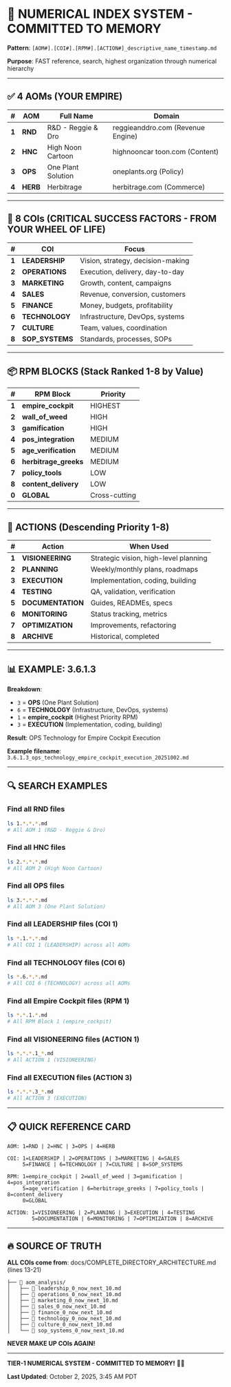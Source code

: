 # 🔢 NUMERICAL INDEX SYSTEM - COMMITTED TO MEMORY

**Pattern**: `[AOM#].[COI#].[RPM#].[ACTION#]_descriptive_name_timestamp.md`

**Purpose**: FAST reference, search, highest organization through numerical hierarchy

---

## ✅ 4 AOMs (YOUR EMPIRE)

| # | AOM | Full Name | Domain |
|---|-----|-----------|--------|
| **1** | **RND** | R&D - Reggie & Dro | reggieanddro.com (Revenue Engine) |
| **2** | **HNC** | High Noon Cartoon | highnooncar toon.com (Content) |
| **3** | **OPS** | One Plant Solution | oneplants.org (Policy) |
| **4** | **HERB** | Herbitrage | herbitrage.com (Commerce) |

---

## 🎯 8 COIs (CRITICAL SUCCESS FACTORS - FROM YOUR WHEEL OF LIFE)

| # | COI | Focus |
|---|-----|-------|
| **1** | **LEADERSHIP** | Vision, strategy, decision-making |
| **2** | **OPERATIONS** | Execution, delivery, day-to-day |
| **3** | **MARKETING** | Growth, content, campaigns |
| **4** | **SALES** | Revenue, conversion, customers |
| **5** | **FINANCE** | Money, budgets, profitability |
| **6** | **TECHNOLOGY** | Infrastructure, DevOps, systems |
| **7** | **CULTURE** | Team, values, coordination |
| **8** | **SOP_SYSTEMS** | Standards, processes, SOPs |

---

## 📦 RPM BLOCKS (Stack Ranked 1-8 by Value)

| # | RPM Block | Priority |
|---|-----------|----------|
| **1** | **empire_cockpit** | HIGHEST |
| **2** | **wall_of_weed** | HIGH |
| **3** | **gamification** | HIGH |
| **4** | **pos_integration** | MEDIUM |
| **5** | **age_verification** | MEDIUM |
| **6** | **herbitrage_greeks** | MEDIUM |
| **7** | **policy_tools** | LOW |
| **8** | **content_delivery** | LOW |
| **0** | **GLOBAL** | Cross-cutting |

---

## 📝 ACTIONS (Descending Priority 1-8)

| # | Action | When Used |
|---|--------|-----------|
| **1** | **VISIONEERING** | Strategic vision, high-level planning |
| **2** | **PLANNING** | Weekly/monthly plans, roadmaps |
| **3** | **EXECUTION** | Implementation, coding, building |
| **4** | **TESTING** | QA, validation, verification |
| **5** | **DOCUMENTATION** | Guides, READMEs, specs |
| **6** | **MONITORING** | Status tracking, metrics |
| **7** | **OPTIMIZATION** | Improvements, refactoring |
| **8** | **ARCHIVE** | Historical, completed |

---

## 📊 EXAMPLE: 3.6.1.3

**Breakdown**:
- `3` = **OPS** (One Plant Solution)
- `6` = **TECHNOLOGY** (Infrastructure, DevOps, systems)
- `1` = **empire_cockpit** (Highest Priority RPM)
- `3` = **EXECUTION** (Implementation, coding, building)

**Result**: OPS Technology for Empire Cockpit Execution

**Example filename**: `3.6.1.3_ops_technology_empire_cockpit_execution_20251002.md`

---

## 🔍 SEARCH EXAMPLES

### Find all RND files
```bash
ls 1.*.*.*.md
# All AOM 1 (R&D - Reggie & Dro)
```

### Find all HNC files
```bash
ls 2.*.*.*.md
# All AOM 2 (High Noon Cartoon)
```

### Find all OPS files
```bash
ls 3.*.*.*.md
# All AOM 3 (One Plant Solution)
```

### Find all LEADERSHIP files (COI 1)
```bash
ls *.1.*.*.md
# All COI 1 (LEADERSHIP) across all AOMs
```

### Find all TECHNOLOGY files (COI 6)
```bash
ls *.6.*.*.md
# All COI 6 (TECHNOLOGY) across all AOMs
```

### Find all Empire Cockpit files (RPM 1)
```bash
ls *.*.1.*.md
# All RPM Block 1 (empire_cockpit)
```

### Find all VISIONEERING files (ACTION 1)
```bash
ls *.*.*.1_*.md
# All ACTION 1 (VISIONEERING)
```

### Find all EXECUTION files (ACTION 3)
```bash
ls *.*.*.3_*.md
# All ACTION 3 (EXECUTION)
```

---

## 📋 QUICK REFERENCE CARD

```
AOM: 1=RND | 2=HNC | 3=OPS | 4=HERB

COI: 1=LEADERSHIP | 2=OPERATIONS | 3=MARKETING | 4=SALES
     5=FINANCE | 6=TECHNOLOGY | 7=CULTURE | 8=SOP_SYSTEMS

RPM: 1=empire_cockpit | 2=wall_of_weed | 3=gamification | 4=pos_integration
     5=age_verification | 6=herbitrage_greeks | 7=policy_tools | 8=content_delivery
     0=GLOBAL

ACTION: 1=VISIONEERING | 2=PLANNING | 3=EXECUTION | 4=TESTING
        5=DOCUMENTATION | 6=MONITORING | 7=OPTIMIZATION | 8=ARCHIVE
```

---

## 🔥 SOURCE OF TRUTH

**ALL COIs come from**: docs/COMPLETE_DIRECTORY_ARCHITECTURE.md (lines 13-21)

```
├── 📁 aom_analysis/
│   ├── 📄 leadership_0_now_next_10.md
│   ├── 📄 operations_0_now_next_10.md
│   ├── 📄 marketing_0_now_next_10.md
│   ├── 📄 sales_0_now_next_10.md
│   ├── 📄 finance_0_now_next_10.md
│   ├── 📄 technology_0_now_next_10.md
│   ├── 📄 culture_0_now_next_10.md
│   └── 📄 sop_systems_0_now_next_10.md
```

**NEVER MAKE UP COIs AGAIN!**

---

**TIER-1 NUMERICAL SYSTEM - COMMITTED TO MEMORY!** 🔢🔥

**Last Updated**: October 2, 2025, 3:45 AM PDT

<!-- Optimized: 2025-10-02 -->

<!-- Last updated: 2025-10-02 -->

<!-- Last optimized: 2025-10-02 -->
